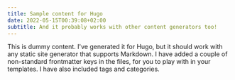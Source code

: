 ```yaml
---
title: Sample content for Hugo
date: 2022-05-15T00:39:08+02:00
subtitle: And it probably works with other content generators too!
---
```

This is dummy content. I've generated it for Hugo, but it should work with any static site generator that supports Markdown.
I have added a couple of non-standard frontmatter keys in the files, for you to play with in your templates.
I have also included tags and categories.